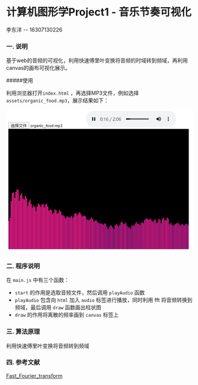 # 计算机图形学Project1 - 音乐节奏可视化

李东洋 -- 16307130226

### 一.  说明

基于web的音频的可视化，利用快速傅里叶变换将音频的时域转到频域，再利用canvas的画布可视化展示。

#####使用

利用浏览器打开```index.html``` ，再选择MP3文件，例如选择 ```assets/organic_food.mp3```，展示结果如下：

![demo](demo.png)

### 二. 程序说明

在 ```main.js``` 中有三个函数：

* ```start``` 的作用是选取音频文件，然后调用 ```playAudio``` 函数
* ```playAudio``` 包含向 ```html``` 加入 ```audio``` 标签进行播放，同时利用 fft 将音频转换到频域，最后调用 ```draw``` 函数画出柱状图
* ```draw``` 的作用将离散的频率画到 ```canvas``` 标签上

### 三. 算法原理

利用快速傅里叶变换将音频转到频域

### 四. 参考文献

[Fast_Fourier_transform][]

[Fast_Fourier_transform]: https://en.wikipedia.org/wiki/Fast_Fourier_transform

